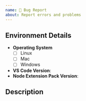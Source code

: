 ```yaml
---
name: 🐞 Bug Report
about: Report errors and problems
---
```


## Environment Details

<!-- Fill in the below form so that we have the relevant details about the environment where the bug/error is occurring. -->

- **Operating System**
  - [ ] Linux
  - [ ] Mac
  - [ ] Windows
- **VS Code Version**:
- **Node Extension Pack Version**:

## Description

<!-- Provide a clear and concise description of the bug/problem you are experiencing. -->
